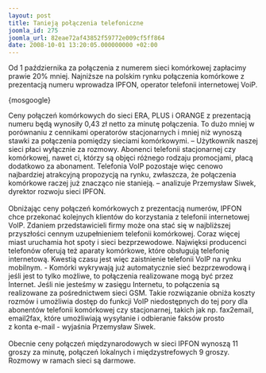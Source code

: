 ```yaml
---
layout: post
title: Tanieją połączenia telefoniczne
joomla_id: 275
joomla_url: 82eae72af43852f59772e009cf5ff864
date: 2008-10-01 13:20:05.000000000 +02:00
---
```

Od 1 października za połączenia z numerem sieci kom&oacute;rkowej zapłacimy prawie 20% mniej. Najniższe na polskim rynku połączenia kom&oacute;rkowe z prezentacją numeru wprowadza IPFON, operator telefonii internetowej VoiP.<p>{mosgoogle}</p><p>Ceny połączeń kom&oacute;rkowych do sieci ERA, PLUS i ORANGE z prezentacją numeru będą wynosiły 0,43 zł netto za minutę połączenia. To dużo mniej w por&oacute;wnaniu z cennikami operator&oacute;w stacjonarnych i mniej niż wynoszą stawki za połączenia pomiędzy sieciami kom&oacute;rkowymi. &ndash; Użytkownik naszej sieci płaci wyłącznie za rozmowy. Abonenci telefonii stacjonarnej czy kom&oacute;rkowej, nawet ci, kt&oacute;rzy są objęci r&oacute;żnego rodzaju promocjami, płacą dodatkowo za abonament. Telefonia VoIP pozostaje więc cenowo najbardziej atrakcyjną propozycją na rynku, zwłaszcza, że połączenia kom&oacute;rkowe raczej już znacząco nie stanieją. &ndash; analizuje Przemysław Siwek, dyrektor rozwoju sieci IPFON. <br /><br />Obniżając ceny połączeń kom&oacute;rkowych z prezentacją numer&oacute;w, IPFON chce przekonać kolejnych klient&oacute;w do korzystania z telefonii internetowej VoIP. Zdaniem przedstawicieli firmy może ona stać się w najbliższej przyszłości cennym uzupełnieniem telefonii kom&oacute;rkowej. Coraz więcej miast uruchamia hot spoty i sieci bezprzewodowe. Najwięksi producenci telefon&oacute;w oferują też aparaty kom&oacute;rkowe, kt&oacute;re obsługują telefonię internetową. Kwestią czasu jest więc zaistnienie telefonii VoIP na rynku mobilnym. - Kom&oacute;rki wykrywają już automatycznie sieć bezprzewodową i jeśli jest to tylko możliwe, to połączenia realizowane mogą być przez Internet. Jeśli nie jesteśmy w zasięgu Internetu, to połączenia są realizowane za pośrednictwem sieci GSM. Takie rozwiązanie obniża koszty rozm&oacute;w i umożliwia dostęp do funkcji VoIP niedostępnych do tej pory dla abonent&oacute;w telefonii kom&oacute;rkowej czy stacjonarnej, takich jak np. fax2email, email2fax, kt&oacute;re umożliwiają wysyłanie i odbieranie faks&oacute;w prosto <br />z konta e-mail - wyjaśnia Przemysław Siwek. <br /><br />Obecnie ceny połączeń międzynarodowych w sieci IPFON wynoszą 11 groszy za minutę, połączeń lokalnych i międzystrefowych 9 groszy. Rozmowy w ramach sieci są darmowe. </p>
